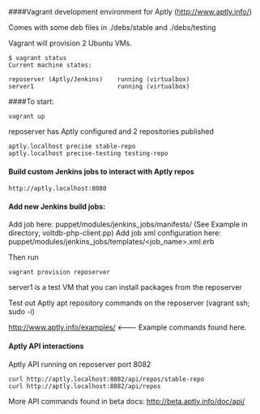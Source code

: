 ####Vagrant development environment for Aptly (http://www.aptly.info/)

Comes with some deb files in ./debs/stable and ./debs/testing

Vagrant will provision 2 Ubuntu VMs.  

```
$ vagrant status
Current machine states:

reposerver (Aptly/Jenkins)    running (virtualbox)
server1                       running (virtualbox)
```

####To start:

```
vagrant up
```

reposerver has Aptly configured and 2 repositories published
```
aptly.localhost precise stable-repo
aptly.localhost precise-testing testing-repo
```

#### Build custom Jenkins jobs to interact with Aptly repos
```
http://aptly.localhost:8080
```

#### Add new Jenkins build jobs:

Add job here:  puppet/modules/jenkins_jobs/manifests/  (See Example in directory, voltdb-php-client.pp)
Add job xml configuration here: puppet/modules/jenkins_jobs/templates/<job_name>.xml.erb

Then run
```
vagrant provision reposerver
```

server1 is a test VM that you can install packages from the reposerver

Test out Aptly apt repository commands on the reposerver (vagrant ssh; sudo -i)

http://www.aptly.info/examples/ <--- Example commands found here.

#### Aptly API interactions

Aptly API running on reposerver port 8082

```
curl http://aptly.localhost:8082/api/repos/stable-repo
curl http://aptly.localhost:8082/api/repos
```
More API commands found in beta docs: http://beta.aptly.info/doc/api/

